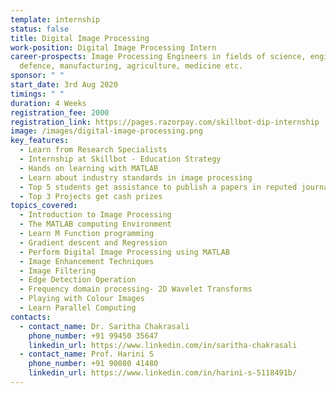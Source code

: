 ```yaml
---
template: internship
status: false
title: Digital Image Processing
work-position: Digital Image Processing Intern
career-prospects: Image Processing Engineers in fields of science, engineering,
  defence, manufacturing, agriculture, medicine etc.
sponsor: " "
start_date: 3rd Aug 2020
timings: " "
duration: 4 Weeks
registration_fee: 2000
registration_link: https://pages.razorpay.com/skillbot-dip-internship
image: /images/digital-image-processing.png
key_features:
  - Learn from Research Specialists
  - Internship at Skillbot - Education Strategy
  - Hands on learning with MATLAB
  - Learn about industry standards in image processing
  - Top 5 students get assistance to publish a papers in reputed journals
  - Top 3 Projects get cash prizes
topics_covered:
  - Introduction to Image Processing
  - The MATLAB computing Environment
  - Learn M Function programming
  - Gradient descent and Regression
  - Perform Digital Image Processing using MATLAB
  - Image Enhancement Techniques
  - Image Filtering
  - Edge Detection Operation
  - Frequency domain processing- 2D Wavelet Transforms
  - Playing with Colour Images
  - Learn Parallel Computing
contacts:
  - contact_name: Dr. Saritha Chakrasali
    phone_number: +91 99450 35647
    linkedin_url: https://www.linkedin.com/in/saritha-chakrasali
  - contact_name: Prof. Harini S
    phone_number: +91 90080 41480
    linkedin_url: https://www.linkedin.com/in/harini-s-5118491b/
---
```

